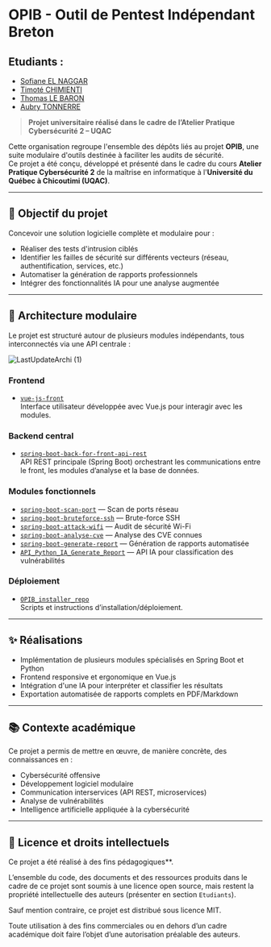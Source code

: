 # OPIB - Outil de Pentest Indépendant Breton

## Etudiants : 
- [Sofiane EL NAGGAR](https://github.com/SofianeElNaggar)
- [Timoté CHIMIENTI](https://github.com/fra-2107)
- [Thomas LE BARON](https://github.com/MizuSARiUs)
- [Aubry TONNERRE](https://github.com/kiurow590)

> **Projet universitaire réalisé dans le cadre de l’Atelier Pratique Cybersécurité 2 – UQAC**

Cette organisation regroupe l'ensemble des dépôts liés au projet **OPIB**, une suite modulaire d'outils destinée à faciliter les audits de sécurité.  
Ce projet a été conçu, développé et présenté dans le cadre du cours **Atelier Pratique Cybersécurité 2** de la maîtrise en informatique à l'**Université du Québec à Chicoutimi (UQAC)**.

---

## 🎯 Objectif du projet

Concevoir une solution logicielle complète et modulaire pour :

- Réaliser des tests d'intrusion ciblés
- Identifier les failles de sécurité sur différents vecteurs (réseau, authentification, services, etc.)
- Automatiser la génération de rapports professionnels
- Intégrer des fonctionnalités IA pour une analyse augmentée

---

## 🧩 Architecture modulaire

Le projet est structuré autour de plusieurs modules indépendants, tous interconnectés via une API centrale :

![LastUpdateArchi (1)](https://github.com/user-attachments/assets/b6102eb3-c589-487a-ae6b-77741e08e0a1)




### Frontend

- [`vue-js-front`](https://github.com/Uqac-Atelier-Cyber-Project/vue-js-front)  
  Interface utilisateur développée avec Vue.js pour interagir avec les modules.

### Backend central

- [`spring-boot-back-for-front-api-rest`](https://github.com/Uqac-Atelier-Cyber-Project/spring-boot-back-for-front-api-rest)  
  API REST principale (Spring Boot) orchestrant les communications entre le front, les modules d’analyse et la base de données.

### Modules fonctionnels

- [`spring-boot-scan-port`](https://github.com/Uqac-Atelier-Cyber-Project/spring-boot-scan-port) — Scan de ports réseau  
- [`spring-boot-bruteforce-ssh`](https://github.com/Uqac-Atelier-Cyber-Project/spring-boot-bruteforce-ssh) — Brute-force SSH  
- [`spring-boot-attack-wifi`](https://github.com/Uqac-Atelier-Cyber-Project/spring-boot-attack-wifi) — Audit de sécurité Wi-Fi  
- [`spring-boot-analyse-cve`](https://github.com/Uqac-Atelier-Cyber-Project/spring-boot-analyse-cve) — Analyse des CVE connues  
- [`spring-boot-generate-report`](https://github.com/Uqac-Atelier-Cyber-Project/spring-boot-generate-report) — Génération de rapports automatisée  
- [`API_Python_IA_Generate_Report`](https://github.com/Uqac-Atelier-Cyber-Project/API_Python_IA_Generate_Report) — API IA pour classification des vulnérabilités  

### Déploiement

- [`OPIB_installer_repo`](https://github.com/Uqac-Atelier-Cyber-Project/OPIB_installer_repo)  
  Scripts et instructions d’installation/déploiement.

---

## ✨ Réalisations

- Implémentation de plusieurs modules spécialisés en Spring Boot et Python
- Frontend responsive et ergonomique en Vue.js
- Intégration d'une IA pour interpréter et classifier les résultats
- Exportation automatisée de rapports complets en PDF/Markdown

---

## 📚 Contexte académique

Ce projet a permis de mettre en œuvre, de manière concrète, des connaissances en :

- Cybersécurité offensive
- Développement logiciel modulaire
- Communication interservices (API REST, microservices)
- Analyse de vulnérabilités
- Intelligence artificielle appliquée à la cybersécurité

---

## 📄 Licence et droits intellectuels

Ce projet a été réalisé à des fins pédagogiques**.

L’ensemble du code, des documents et des ressources produits dans le cadre de ce projet sont soumis à une licence open source, mais restent la propriété intellectuelle des auteurs (présenter en section `Etudiants`).

Sauf mention contraire, ce projet est distribué sous licence MIT.

Toute utilisation à des fins commerciales ou en dehors d’un cadre académique doit faire l’objet d’une autorisation préalable des auteurs.

